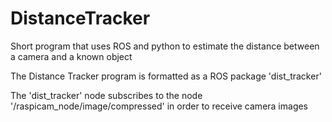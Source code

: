 # DistanceTracker
Short program that uses ROS and python to estimate the distance between a camera and a known object

The Distance Tracker program is formatted as a ROS package 'dist_tracker'

The 'dist_tracker' node subscribes to the node '/raspicam_node/image/compressed' in order to receive camera images

